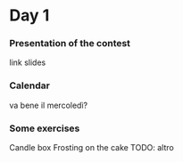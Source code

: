 # Day 1
### Presentation of the contest
link slides
### Calendar
va bene il mercoledì?
### Some exercises
Candle box
Frosting on the cake
TODO: altro